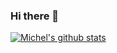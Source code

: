 ### Hi there 👋

<!--
**clh97/clh97** is a ✨ _special_ ✨ repository because its `README.md` (this file) appears on your GitHub profile.

Here are some ideas to get you started:

- 🔭 I’m currently working on ...
- 🌱 I’m currently learning ...
- 👯 I’m looking to collaborate on ...
- 🤔 I’m looking for help with ...
- 💬 Ask me about ...
- 📫 How to reach me: ...
- 😄 Pronouns: ...
- ⚡ Fun fact: ...
-->


[![Michel's github stats](https://github-readme-stats.vercel.app/api?username=clh97&count_private=true&theme=radical)](https://github.com/anuraghazra/github-readme-stats)

